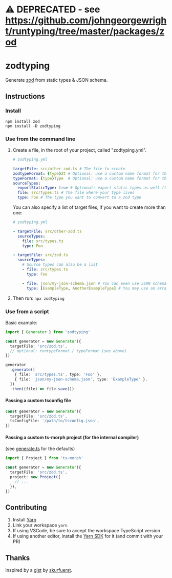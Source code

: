 # ⚠️ DEPRECATED - see https://github.com/johngeorgewright/runtyping/tree/master/packages/zod

# zodtyping

Generate [zod](https://github.com/colinhacks/zod) from static types & JSON schema.

## Instructions

### Install

```
npm install zod
npm install -D zodtyping
```

### Use from the command line

1. Create a file, in the root of your project, called "zodtyping.yml".

   ```yaml
   # zodtyping.yml

   targetFile: src/other-zod.ts # The file to create
   zodtypeFormat: {type}Zt # Optional: use a custom name format for the created zod type
   typeFormat: {type}Type  # Optional: use a custom name format for the created type
   sourceTypes:
     exportStaticType: true # Optional: export static types as well (true by default)
     file: src/types.ts # The file where your type lives
     type: Foo # The type you want to convert to a zod type
   ```

   You can also specify a list of target files, if you want to create more than one:

   ```yaml
   # zodtyping.yml

   - targetFile: src/other-zod.ts
     sourceTypes:
       file: src/types.ts
       type: Foo

   - targetFile: src/zod.ts
     sourceTypes:
       # Source types can also be a list
       - file: src/types.ts
         type: Foo

       - file: json/my-json-schema.json # You can even use JSON schema files!!
         type: [ExampleType, AnotherExampleType] # You may use an array of types
   ```

1. Then run: `npx zodtyping`

### Use from a script

Basic example:

```ts
import { Generator } from 'zodtyping'

const generator = new Generator({
  targetFile: 'src/zod.ts',
  // optional: runtypeFormat / typeFormat (see above)
})

generator
  .generate([
    { file: 'src/types.ts', type: 'Foo' },
    { file: 'json/my-json-schema.json', type: 'ExampleType' },
  ])
  .then((file) => file.save())
```

#### Passing a custom tsconfig file

```ts
const generator = new Generator({
  targetFile: 'src/zod.ts',
  tsConfigFile: '/path/to/tsconfig.json',
})
```

#### Passing a custom ts-morph project (for the internal compiler)

(see [generate.ts](src/generate.ts) for the defaults)

```ts
import { Project } from 'ts-morph'

const generator = new Generator({
  targetFile: 'src/zod.ts',
  project: new Project({
    // ...
  }),
})
```

## Contributing

1. Install [Yarn](https://yarnpkg.com/)
1. Link your workspace `yarn`
1. If using VSCode, be sure to accept the workspace TypeScript version
1. If using another editor, install the [Yarn SDK](https://yarnpkg.com/getting-started/editor-sdks) for it (and commit with your PR)

## Thanks

Inspired by a [gist](https://gist.github.com/skurfuerst/a07ab23c3e40a45f2268f7700ceeceaf) by [skurfuerst](https://gist.github.com/skurfuerst).
